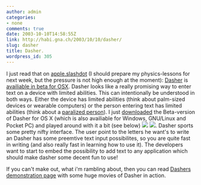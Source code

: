 ```yaml
---
author: admin
categories:
- none
comments: true
date: 2003-10-10T14:58:55Z
link: http://habi.gna.ch/2003/10/10/dasher/
slug: dasher
title: Dasher.
wordpress_id: 305
---
```


I just read that on [apple.slashdot](http://apple.slashdot.org/) (I should prepare my physics-lessons for next week, but the pressure is not high enough at the moment): [Dasher](http://www.inference.phy.cam.ac.uk/dasher/) is [availiable in beta for OSX](http://apple.slashdot.org/article.pl?sid=03/06/11/004239&mode=thread&tid=182&tid=185).
Dasher looks like a really promising way to enter text on a device with limited abilities. This can intentionally be understood in both ways. Either the device has limited abilities (think about palm-sized devices or wearable computers) or the person entering text has limited abilities (think about a [paralized person](http://www.inference.phy.cam.ac.uk/dasher/SpecialNeeds.html)).
I just [downloaded](http://www.inference.phy.cam.ac.uk/dasher/Download.html) the Beta-version of Dasher for OS X (which is also availiable for Windows, GNU/Linux and Pocket PC) and played around with it a bit (see below)
[![](http://habi.gna.ch/blog/images/dasher1-tm.jpg)](http://habi.gna.ch/blog/images/dasher1.jpg) [![](http://habi.gna.ch/blog/images/dasher2-tm.jpg)](http://habi.gna.ch/blog/images/dasher2.jpg).
Dasher sports some pretty nifty interface. The user point to the letters he want's to write an Dasher has some preemtive text input possibilites, so you are quite fast in writing (and also really fast in learning how to use it). The developers want to start to embed the possibility to add text to any application which should make dasher some decent fun to use!

If you can't make out, what i'm rambling about, then you can read [Dashers demonstration page](http://www.inference.phy.cam.ac.uk/dasher/Novice.html) with some huge movies of Dasher in action.
